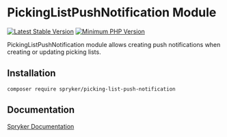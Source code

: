 # PickingListPushNotification Module
[![Latest Stable Version](https://poser.pugx.org/spryker/picking-list-push-notification/v/stable.svg)](https://packagist.org/packages/spryker/picking-list-push-notification)
[![Minimum PHP Version](https://img.shields.io/badge/php-%3E%3D%208.3-8892BF.svg)](https://php.net/)

PickingListPushNotification module allows creating push notifications when creating or updating picking lists.

## Installation

```
composer require spryker/picking-list-push-notification
```

## Documentation

[Spryker Documentation](https://docs.spryker.com)

